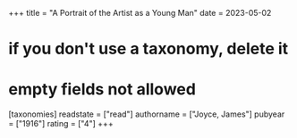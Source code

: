 +++
title = "A Portrait of the Artist as a Young Man"
date = 2023-05-02
# if you don't use a taxonomy, delete it
# empty fields not allowed
[taxonomies]
  readstate = ["read"]
  authorname = ["Joyce, James"]
  pubyear = ["1916"]
  rating = ["4"]
+++

